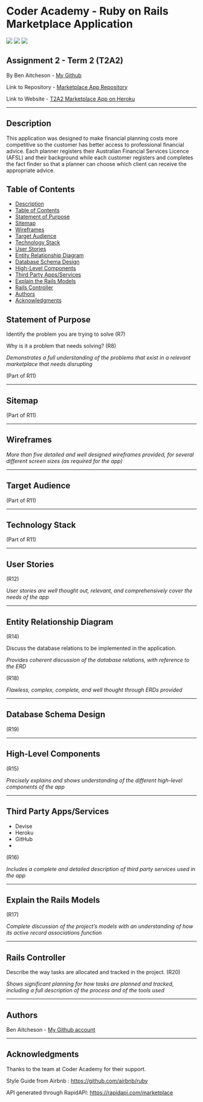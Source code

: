 # Coder Academy - Ruby on Rails Marketplace Application 
<img src="https://img.shields.io/tokei/lines/github/benaitcheson/T2A2_Marketplace_App?style=flat-square"> <img src="https://img.shields.io/github/languages/top/benaitcheson/T2A2_Marketplace_App?style=flat-square"> <img src="https://img.shields.io/github/repo-size/benaitcheson/T2A2_Marketplace_App?style=flat-square">

## Assignment 2 - Term 2 (T2A2)

By Ben Aitcheson - [My Github][1]

Link to Repository - [Marketplace App Repository][2]

Link to Website - [T2A2 Marketplace App on Heroku][3]

---

## Description
This application was designed to make financial planning costs more competitive so the customer has better access to professional financial advice. Each planner registers their Australian Financial Services Licence (AFSL) and their background while each customer registers and completes the fact finder so that a planner can choose which client can receive the appropriate advice.


## Table of Contents

<!-- TOC depthFrom:2 depthTo:3 withLinks:1 orderedList:0 -->

  - [Description](#description)
  - [Table of Contents](#table-of-contents)
  - [Statement of Purpose](#statement-of-purpose)
  - [Sitemap](#sitemap)
  - [Wireframes](#wireframes)
  - [Target Audience](#target-audience)
  - [Technology Stack](#technology-stack)
  - [User Stories](#user-stories)
  - [Entity Relationship Diagram](#entity-relationship-diagram)
  - [Database Schema Design](#database-schema-design)
  - [High-Level Components](#high-level-components)
  - [Third Party Apps/Services](#third-party-appsservices)
  - [Explain the Rails Models](#explain-the-rails-models)
  - [Rails Controller](#rails-controller)
  - [Authors](#authors)
  - [Acknowledgments](#acknowledgments)

<!-- /TOC -->

## Statement of Purpose
Identify the problem you are trying to solve (R7)

Why is it a problem that needs solving? (R8)

*Demonstrates a full understanding of the problems that exist in a relevant marketplace that needs disrupting*

(Part of R11)

---

## Sitemap

(Part of R11)

---

## Wireframes

*More than five detailed and well designed wireframes provided, for several different screen sizes (as required for the app)*

---

## Target Audience

(Part of R11)

---

## Technology Stack

(Part of R11)

---

## User Stories

(R12)

*User stories are well thought out, relevant, and comprehensively cover the needs of the app*

---

## Entity Relationship Diagram

(R14)

Discuss the database relations to be implemented in the application. 

*Provides coherent discussion of the database relations, with reference to the ERD*

(R18)

*Flawless, complex, complete, and well thought through ERDs provided*

---

## Database Schema Design

(R19)

--- 

## High-Level Components

(R15)

*Precisely explains and shows understanding of the different high-level components of the app*

---

## Third Party Apps/Services

 - Devise
 - Heroku
 - GitHub
 - 





(R16)

*Includes a complete and detailed description of third party services used in the app*

---

## Explain the Rails Models

(R17)

*Complete discussion of the project’s models with an understanding of how its active record associations function*

---

## Rails Controller

Describe the way tasks are allocated and tracked in the project.
(R20)

*Shows significant planning for how tasks are planned and tracked, including a full description of the process and of the tools used*

---
## Authors
Ben Aitcheson - [My Github account][1]

---
## Acknowledgments
Thanks to the team at Coder Academy for their support.

Style Guide from Airbnb : https://github.com/airbnb/ruby

API generated through RapidAPI: https://rapidapi.com/marketplace

[1]: https://github.com/benaitcheson
[2]: https://github.com/benaitcheson/T2A2_Marketplace_App/
[3]: https://t2a2-marketplace-app.herokuapp.com/
[4]: https://trello.com/
